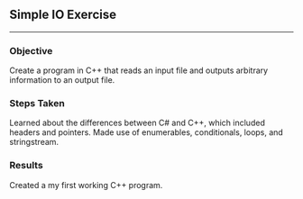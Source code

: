 ## Simple IO Exercise
___
### Objective
Create a program in C++ that reads an input file and outputs arbitrary information to an output file.
### Steps Taken
Learned about the differences between C# and C++, which included headers and pointers. Made use of enumerables, conditionals, loops, and stringstream.
### Results
Created a my first working C++ program.
